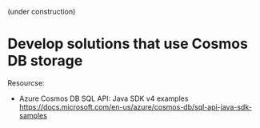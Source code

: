 (under construction)
# Develop solutions that use Cosmos DB storage

Resourcse:
* Azure Cosmos DB SQL API: Java SDK v4 examples
https://docs.microsoft.com/en-us/azure/cosmos-db/sql-api-java-sdk-samples

